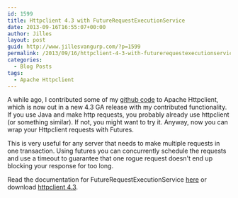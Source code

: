 ```yaml
---
id: 1599
title: Httpclient 4.3 with FutureRequestExecutionService
date: 2013-09-16T16:55:07+00:00
author: Jilles
layout: post
guid: http://www.jillesvangurp.com/?p=1599
permalink: /2013/09/16/httpclient-4-3-with-futurerequestexecutionservice/
categories:
  - Blog Posts
tags:
  - Apache Httpclient
---
```

A while ago, I contributed some of my [github code](https://github.com/jillesvangurp/httpclient-future) to Apache Httpclient, which is now out in a new 4.3 GA release with my contributed functionality. If you use Java and make http requests, you probably already use httpclient (or something similar). If not, you might want to try it. Anyway, now you can wrap your Httpclient requests with Futures. 

This is very useful for any server that needs to make multiple requests in one transaction. Using futures you can concurrently schedule the requests and use a timeout to guarantee that one rogue request doesn't end up blocking your response for too long.

Read the documentation for FutureRequestExecutionService [here](http://hc.apache.org/httpcomponents-client-4.3.x/tutorial/html/advanced.html#d5e936) or download [httpclient 4.3](http://hc.apache.org/).